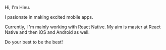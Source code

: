 Hi,  I'm Hieu.

I pasionate in making excited mobile apps.

Currently, I 'm mainly working with React Native. My aim is master at React Native and then iOS and Android as well.

Do your best to be the best!

<!---
vdthieu/vdthieu is a ✨ special ✨ repository because its `README.md` (this file) appears on your GitHub profile.
You can click the Preview link to take a look at your changes.
--->
